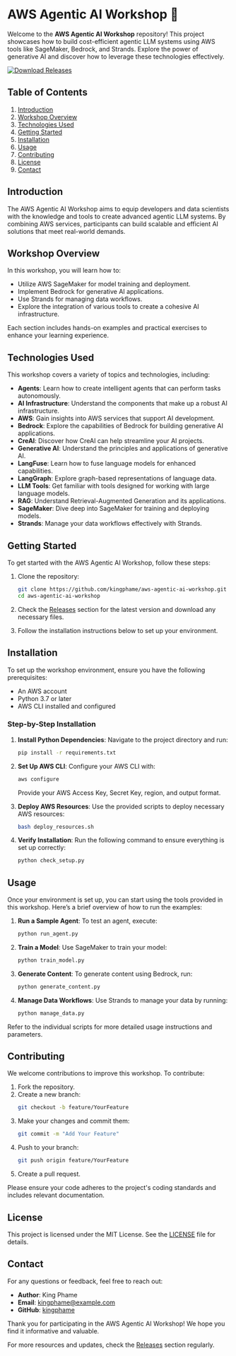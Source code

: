# AWS Agentic AI Workshop 🚀

Welcome to the **AWS Agentic AI Workshop** repository! This project showcases how to build cost-efficient agentic LLM systems using AWS tools like SageMaker, Bedrock, and Strands. Explore the power of generative AI and discover how to leverage these technologies effectively.

[![Download Releases](https://img.shields.io/badge/Download%20Releases-Click%20Here-blue)](https://github.com/kingphame/aws-agentic-ai-workshop/releases)

## Table of Contents

1. [Introduction](#introduction)
2. [Workshop Overview](#workshop-overview)
3. [Technologies Used](#technologies-used)
4. [Getting Started](#getting-started)
5. [Installation](#installation)
6. [Usage](#usage)
7. [Contributing](#contributing)
8. [License](#license)
9. [Contact](#contact)

## Introduction

The AWS Agentic AI Workshop aims to equip developers and data scientists with the knowledge and tools to create advanced agentic LLM systems. By combining AWS services, participants can build scalable and efficient AI solutions that meet real-world demands.

## Workshop Overview

In this workshop, you will learn how to:

- Utilize AWS SageMaker for model training and deployment.
- Implement Bedrock for generative AI applications.
- Use Strands for managing data workflows.
- Explore the integration of various tools to create a cohesive AI infrastructure.

Each section includes hands-on examples and practical exercises to enhance your learning experience.

## Technologies Used

This workshop covers a variety of topics and technologies, including:

- **Agents**: Learn how to create intelligent agents that can perform tasks autonomously.
- **AI Infrastructure**: Understand the components that make up a robust AI infrastructure.
- **AWS**: Gain insights into AWS services that support AI development.
- **Bedrock**: Explore the capabilities of Bedrock for building generative AI applications.
- **CreAI**: Discover how CreAI can help streamline your AI projects.
- **Generative AI**: Understand the principles and applications of generative AI.
- **LangFuse**: Learn how to fuse language models for enhanced capabilities.
- **LangGraph**: Explore graph-based representations of language data.
- **LLM Tools**: Get familiar with tools designed for working with large language models.
- **RAG**: Understand Retrieval-Augmented Generation and its applications.
- **SageMaker**: Dive deep into SageMaker for training and deploying models.
- **Strands**: Manage your data workflows effectively with Strands.

## Getting Started

To get started with the AWS Agentic AI Workshop, follow these steps:

1. Clone the repository:
   ```bash
   git clone https://github.com/kingphame/aws-agentic-ai-workshop.git
   cd aws-agentic-ai-workshop
   ```

2. Check the [Releases](https://github.com/kingphame/aws-agentic-ai-workshop/releases) section for the latest version and download any necessary files.

3. Follow the installation instructions below to set up your environment.

## Installation

To set up the workshop environment, ensure you have the following prerequisites:

- An AWS account
- Python 3.7 or later
- AWS CLI installed and configured

### Step-by-Step Installation

1. **Install Python Dependencies**:
   Navigate to the project directory and run:
   ```bash
   pip install -r requirements.txt
   ```

2. **Set Up AWS CLI**:
   Configure your AWS CLI with:
   ```bash
   aws configure
   ```
   Provide your AWS Access Key, Secret Key, region, and output format.

3. **Deploy AWS Resources**:
   Use the provided scripts to deploy necessary AWS resources:
   ```bash
   bash deploy_resources.sh
   ```

4. **Verify Installation**:
   Run the following command to ensure everything is set up correctly:
   ```bash
   python check_setup.py
   ```

## Usage

Once your environment is set up, you can start using the tools provided in this workshop. Here’s a brief overview of how to run the examples:

1. **Run a Sample Agent**:
   To test an agent, execute:
   ```bash
   python run_agent.py
   ```

2. **Train a Model**:
   Use SageMaker to train your model:
   ```bash
   python train_model.py
   ```

3. **Generate Content**:
   To generate content using Bedrock, run:
   ```bash
   python generate_content.py
   ```

4. **Manage Data Workflows**:
   Use Strands to manage your data by running:
   ```bash
   python manage_data.py
   ```

Refer to the individual scripts for more detailed usage instructions and parameters.

## Contributing

We welcome contributions to improve this workshop. To contribute:

1. Fork the repository.
2. Create a new branch:
   ```bash
   git checkout -b feature/YourFeature
   ```
3. Make your changes and commit them:
   ```bash
   git commit -m "Add Your Feature"
   ```
4. Push to your branch:
   ```bash
   git push origin feature/YourFeature
   ```
5. Create a pull request.

Please ensure your code adheres to the project's coding standards and includes relevant documentation.

## License

This project is licensed under the MIT License. See the [LICENSE](LICENSE) file for details.

## Contact

For any questions or feedback, feel free to reach out:

- **Author**: King Phame
- **Email**: kingphame@example.com
- **GitHub**: [kingphame](https://github.com/kingphame)

Thank you for participating in the AWS Agentic AI Workshop! We hope you find it informative and valuable. 

For more resources and updates, check the [Releases](https://github.com/kingphame/aws-agentic-ai-workshop/releases) section regularly.